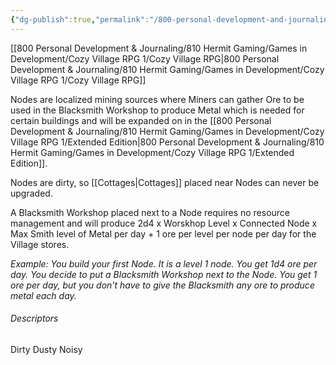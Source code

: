 ```yaml
---
{"dg-publish":true,"permalink":"/800-personal-development-and-journaling/810-hermit-gaming/games-in-development/cozy-village-rpg-1/building-types/nodes/"}
---
```



[[800 Personal Development & Journaling/810 Hermit Gaming/Games in Development/Cozy Village RPG 1/Cozy Village RPG\|800 Personal Development & Journaling/810 Hermit Gaming/Games in Development/Cozy Village RPG 1/Cozy Village RPG]]

Nodes are localized mining sources where Miners can gather Ore to be used in the Blacksmith Workshop to produce Metal which is needed for certain buildings and will be expanded on in the [[800 Personal Development & Journaling/810 Hermit Gaming/Games in Development/Cozy Village RPG 1/Extended Edition\|800 Personal Development & Journaling/810 Hermit Gaming/Games in Development/Cozy Village RPG 1/Extended Edition]].

Nodes are dirty, so [[Cottages\|Cottages]] placed near Nodes can never be upgraded.

A Blacksmith Workshop placed next to a Node requires no resource management and will produce 2d4 x Worskhop Level x Connected Node x Max Smith level of Metal per day + 1 ore per level per node per day for the Village stores. 

*Example:  You build your first Node.  It is a level 1 node.  You get 1d4 ore per day.  You decide to put a Blacksmith Workshop next to the Node.  You get 1 ore per day, but you don't have to give the Blacksmith any ore to produce metal each day.*

###### Descriptors 
Dirty
Dusty
Noisy